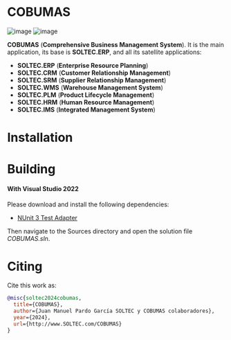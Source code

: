 # COBUMAS

![image](https://img.shields.io/badge/license-GPL-3.svg)
![image](https://img.shields.io/badge/license-LGPL-3.svg)

**COBUMAS** (**Comprehensive Business Management System**). It is the main application, its base is **SOLTEC.ERP**, and all its satellite applications:

- **SOLTEC.ERP** (**Enterprise Resource Planning**)
- **SOLTEC.CRM** (**Customer Relationship Management**)
- **SOLTEC.SRM** (**Supplier Relationship Management**)
- **SOLTEC.WMS** (**Warehouse Management System**)
- **SOLTEC.PLM** (**Product Lifecycle Management**)
- **SOLTEC.HRM** (**Human Resource Management**)
- **SOLTEC.IMS** (**Integrated Management System**)

# Installation

# Building

#### With Visual Studio 2022

Please download and install the following dependencies:

- [NUnit 3 Test Adapter](https://marketplace.visualstudio.com/items?itemName=NUnitDevelopers.NUnit3TestAdapter)

Then navigate to the Sources directory and open the solution file *COBUMAS.sln*.

# Citing

Cite this work as:

```bibtex
@misc{soltec2024cobumas,
  title={COBUMAS},
  author={Juan Manuel Pardo García SOLTEC y COBUMAS colaboradores},
  year={2024},
  url={http://www.SOLTEC.com/COBUMAS}
}
```

